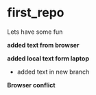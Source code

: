 # first_repo

Lets have some fun 

**added text from browser**

**added local text form laptop**

* added text in new branch 

**Browser conflict**

